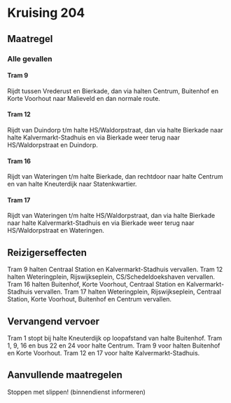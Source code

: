 # Kruising 204
## Maatregel
### Alle gevallen

#### Tram 9
Rijdt tussen Vrederust en Bierkade, dan via halten Centrum, Buitenhof en Korte Voorhout naar Malieveld en dan normale route.

#### Tram 12
Rijdt van Duindorp t/m halte HS/Waldorpstraat, dan via halte Bierkade naar halte Kalvermarkt-Stadhuis en via Bierkade weer terug naar HS/Waldorpstraat en Duindorp.

#### Tram 16
Rijdt van Wateringen t/m halte Bierkade, dan rechtdoor naar halte Centrum en van halte Kneuterdijk naar Statenkwartier.

#### Tram 17
Rijdt van Wateringen t/m halte HS/Waldorpstraat, dan via halte Bierkade naar halte Kalvermarkt-Stadhuis en via Bierkade weer terug naar HS/Waldorpstraat en Wateringen.

## Reizigerseffecten
Tram 9 halten Centraal Station en Kalvermarkt-Stadhuis vervallen.
Tram 12 halten Weteringplein, Rijswijkseplein, CS/Schedeldoekshaven vervallen.
Tram 16 halten Buitenhof, Korte Voorhout, Centraal Station en Kalvermarkt-Stadhuis vervallen.
Tram 17 halten Weteringplein, Rijswijkseplein, Centraal Station, Korte Voorhout, Buitenhof en Centrum vervallen.

## Vervangend vervoer
Tram 1 stopt bij halte Kneuterdijk op loopafstand van halte Buitenhof.
Tram 1, 9, 16 en bus 22 en 24 voor halte Centrum.
Tram 9 voor halten Buitenhof en Korte Voorhout.
Tram 12 en 17 voor halte Kalvermarkt-Stadhuis.

## Aanvullende maatregelen
Stoppen met  slippen! (binnendienst informeren)
